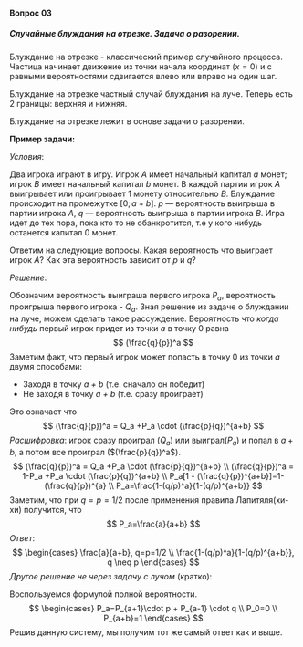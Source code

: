 #### Вопрос 03

##### Случайные блуждания на отрезке. Задача о разорении.

Блуждание на отрезке - классический пример случайного процесса. Частица начинает движение из точки начала координат ($x = 0$) и с равными вероятностями сдвигается влево или вправо на один шаг. 

Блуждание на отрезке частный случай блуждания на луче. Теперь есть 2 границы: верхняя и нижняя.

Блуждание на отрезке лежит в основе задачи о разорении. 

**Пример задачи:**

*Условия*:

Два игрока играют в игру. Игрок $A$ имеет начальный капитал $a$ монет; игрок $B$ имеет начальный капитал $b$ монет. В каждой партии игрок $A$ выигрывает или проигрывает 1 монету относительно $B$. Блуждание происходит на промежутке $[0; a+b]$. $p$ — вероятность выигрыша в партии игрока $A$, $q$ — вероятность выигрыша в партии игрока $B$. Игра идет до тех пора, пока кто то не обанкротится, т.е у кого нибудь останется капитал 0 монет.

Ответим на следующие вопросы. Какая вероятность что выиграет игрок $A$? Как эта вероятность зависит от $p$ и $q$?

*Решение*:

Обозначим вероятность выиграша первого игрока $P_a$, вероятность проигрыша первого игрока - $Q_a$. Зная решение из задаче о блуждании на луче, можем сделать такое рассуждение. Вероятность что *когда нибудь* первый игрок придет из точки *a* в точку 0 равна 
$$
(\frac{q}{p})^a
$$
Заметим факт, что первый игрок может попасть в точку 0 из точки *a* двумя способами:

- Заходя в точку *a + b* (т.е. сначало он победит)
- Не заходя в точку *a + b* (т.е. сразу проиграет)

Это означает что
$$
(\frac{q}{p})^a = Q_a +P_a \cdot (\frac{p}{q})^{a+b}
$$
*Расшифровка*: игрок сразу проиграл ($Q_a$) или выиграл($P_a$) и попал в $a+b$, а потом все проиграл ($(\frac{p}{q})^a$).
$$
(\frac{q}{p})^a = Q_a +P_a \cdot (\frac{p}{q})^{a+b} \\
(\frac{q}{p})^a = 1-P_a +P_a \cdot (\frac{p}{q})^{a+b} \\
P_a[1 - (\frac{q}{p})^{a+b}]=1-(\frac{q}{p})^{a} \\
P_a=\frac{1-(q/p)^a}{1-(q/p)^{a+b}}
$$
Заметим, что при $q=p=1/2$ после применения правила Лапитяля(хи-хи) получится, что 
$$
P_a=\frac{a}{a+b}
$$
  *Ответ*:
$$
\begin{cases}
\frac{a}{a+b}, q=p=1/2 \\
\frac{1-(q/p)^a}{1-(q/p)^{a+b}}, q \neq p
\end{cases}
$$
*Другое решение не через задачу с лучом* (кратко):

Воспользуемся формулой полной вероятности. 
$$
\begin{cases}
P_a=P_{a+1}\cdot p + P_{a-1} \cdot q \\
P_0=0 \\
P_{a+b}=1
\end{cases}
$$
Решив данную систему, мы получим тот же самый ответ как и выше.

